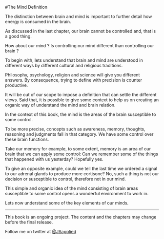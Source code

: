 #The Mind Definition 

The distinction between brain and mind is important to further detail how energy is consumed in the brain. 

As discussed in the last chapter, our brain cannot be controlled and, that is a good thing.

How about our mind ? Is controlling our mind different than controlling our brain ?

To begin with, lets understand that brain and mind are understood in different ways by different cultural and religious traditions. 

Philosophy, psychology, religion and science will give you different answers. By consequence, trying to define with precision is counter productive.  

It will be out of our scope to impose a definition that can settle the different views. Said that, it is possible to give some context to help us on creating an organic way of understand the mind and brain relation.

In the context of this book, the mind is the areas of the brain susceptible to some control.

To be more precise, concepts such as awareness, memory, thoughts, reasoning and judgments fall in that category. We have some control over these brain functions.

Take our memory for example, to some extent, memory is an area of our brain that we can apply some control: Can we remember some of the things that happened with us yesterday? Hopefully yes.

To give an opposite example, could we tell the last time we ordered a signal to our adrenal glands to produce more cortisone? No, such a thing is not our decision or susceptible to control, therefore not in our mind.

This simple and organic idea of the mind consisting of brain areas susceptible to some control opens a wonderful environment to work in.

Lets now understand some of the key elements of our minds.


***

This book is an ongoing project. The content and the chapters may change before the final release.

Follow me on twitter at [@JSapplied](https://twitter.com/JSapplied) 